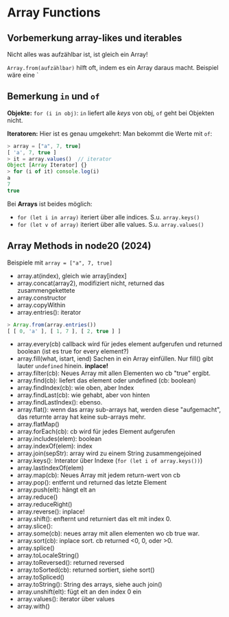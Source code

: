 # Array Functions

## Vorbemerkung array-likes und iterables

Nicht alles was aufzählbar ist, ist gleich ein Array!

`Array.from(aufzählbar)` hilft oft, indem es ein Array daraus macht. Beispiel wäre
eine `

## Bemerkung `in` und `of`

**Objekte:** `for (i in obj)`: `in` liefert alle _keys_ von obj, `of` geht bei
Objekten nicht.

**Iteratoren:** Hier ist es genau umgekehrt: Man bekommt die Werte mit `of`:

```javascript
> array = ["a", 7, true]
[ 'a', 7, true ]
> it = array.values()  // iterator
Object [Array Iterator] {}
> for (i of it) console.log(i)
a
7
true
```

Bei **Arrays** ist beides möglich:

- `for (let i in array)` iteriert über alle indices. S.u. `array.keys()`
- `for (let v of array)` iteriert über alle values. S.u. `array.values()`

## Array Methods in node20 (2024)

Beispiele mit `array = ["a", 7, true]`

- array.at(index), gleich wie array[index]
- array.concat(array2), modifiziert nicht, returned das zusammengekettete
- array.constructor
- array.copyWithin
- array.entries(): iterator

```javascript
> Array.from(array.entries())
[ [ 0, 'a' ], [ 1, 7 ], [ 2, true ] ]
```

- array.every(cb) callback wird für jedes element aufgerufen und returned
boolean (ist es true for every element?)
- array.fill(what, istart, iend) Sachen in ein Array einfüllen. Nur fill()
gibt lauter `undefined` hinein. **inplace!**
- array.filter(cb): Neues Array mit allen Elementen wo cb "true" ergibt.
- array.find(cb): liefert das element oder undefined (cb: boolean)
- array.findIndex(cb): wie oben, aber Index
- array.findLast(cb): wie gehabt, aber von hinten
- array.findLastIndex(): ebenso.
- array.flat(): wenn das array sub-arrays hat, werden diese "aufgemacht", das
returnte array hat keine sub-arrays mehr.
- array.flatMap()
- array.forEach(cb): cb wird für jedes Element aufgerufen
- array.includes(elem): boolean
- array.indexOf(elem): index
- array.join(sepStr): array wird zu einem String zusammengejoined
- array.keys(): Interator über Indexe (`for (let i of array.keys())`)
- array.lastIndexOf(elem)
- array.map(cb): Neues Array mit jedem return-wert von cb
- array.pop(): entfernt und returned das letzte Element
- array.push(elt): hängt elt an
- array.reduce()
- array.reduceRight()
- array.reverse(): inplace!
- array.shift(): enfternt und returniert das elt mit index 0.
- array.slice():
- array.some(cb): neues array mit allen elementen wo cb true war.
- array.sort(cb): inplace sort. cb returned <0, 0, oder >0.
- array.splice()
- array.toLocaleString()
- array.toReversed(): returned reversed
- array.toSorted(cb): returned sortiert, siehe sort()
- array.toSpliced()
- array.toString(): String des arrays, siehe auch join()
- array.unshift(elt): fügt elt an den index 0 ein
- array.values(): iterator über values
- array.with()
